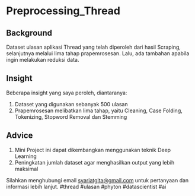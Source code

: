 # Preprocessing_Thread
## Background
Dataset ulasan aplikasi Thread yang telah diperoleh dari hasil Scraping, selanjutnya melalui lima tahap prapemrosesan. Lalu, ada tambahan apabila ingin melakukan reduksi data.

## Insight
Beberapa insight yang saya peroleh, diantaranya:
1. Dataset yang digunakan sebanyak 500 ulasan
2. Prapemrosesan melibatkan lima tahap, yaitu Cleaning, Case Folding, Tokenizing, Stopword Removal dan Stemming

## Advice
1. Mini Project ini dapat dikembangkan menggunakan teknik Deep Learning
2. Peningkatan jumlah dataset agar menghasilkan output yang lebih maksimal

Silahkan menghubungi email syariatgita@gmail.com untuk pertanyaan dan informasi lebih lanjut.
#thread #ulasan #phyton #datascientist #ai
